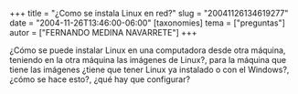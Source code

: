 +++
title = "¿Como se instala Linux en red?"
slug = "20041126134619277"
date = "2004-11-26T13:46:00-06:00"
[taxonomies]
tema = ["preguntas"]
autor = ["FERNANDO MEDINA NAVARRETE"]
+++

¿Cómo se puede instalar Linux en una computadora desde otra máquina,
teniendo en la otra máquina las imágenes de Linux?, para la máquina que
tiene las imágenes ¿tiene que tener Linux ya instalado o con el
Windows?, ¿cómo se hace esto?, ¿qué hay que configurar?

